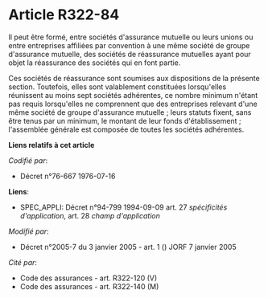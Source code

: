 # Article R322-84

Il peut être formé, entre sociétés d'assurance mutuelle ou leurs unions ou entre entreprises affiliées par convention à une
même société de groupe d'assurance mutuelle, des sociétés de réassurance mutuelles ayant pour objet la réassurance des
sociétés qui en font partie.

Ces sociétés de réassurance sont soumises aux dispositions de la présente section. Toutefois, elles sont valablement
constituées lorsqu'elles réunissent au moins sept sociétés adhérentes, ce nombre minimum n'étant pas requis lorsqu'elles ne
comprennent que des entreprises relevant d'une même société de groupe d'assurance mutuelle ; leurs statuts fixent, sans être
tenus par un minimum, le montant de leur fonds d'établissement ; l'assemblée générale est composée de toutes les sociétés
adhérentes.

**Liens relatifs à cet article**

_Codifié par_:

  - Décret n°76-667 1976-07-16

**Liens**:

  - SPEC_APPLI: Décret n°94-799 1994-09-09 art. 27 *spécificités d'application*, art. 28 *champ d'application*

_Modifié par_:

  - Décret n°2005-7 du 3 janvier 2005 - art. 1 () JORF 7 janvier 2005

_Cité par_:

  - Code des assurances - art. R322-120 (V)
  - Code des assurances - art. R322-140 (M)
